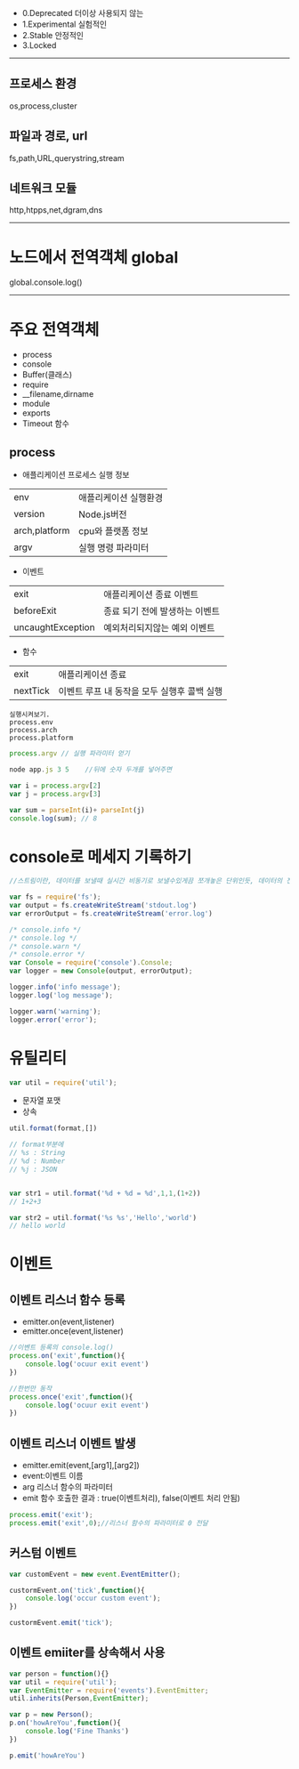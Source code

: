 + 0.Deprecated  더이상 사용되지 않는
+ 1.Experimental 실험적인
+ 2.Stable 안정적인
+ 3.Locked 

<hr/>

## 프로세스 환경
os,process,cluster

## 파일과 경로, url
fs,path,URL,querystring,stream

## 네트워크 모듈
http,htpps,net,dgram,dns
<hr/>

# 노드에서 전역객체 global
global.console.log()
<hr/>

# 주요 전역객체

+ process
+ console
+ Buffer(클래스)
+ require
+ __filename,dirname
+ module
+ exports
+ Timeout 함수

## process

+ 애플리케이션 프로세스 실행 정보
  
|               |             |
| ------------- | ----------- |
| env           | 애플리케이션 실행환경 |
| version       | Node.js버전   |
| arch,platform | cpu와 플랫폼 정보 |
| argv          | 실행 명령 파라미터  |


+ 이벤트

|                   |                   |
| ----------------- | ----------------- |
| exit              | 애플리케이션 종료 이벤트     |
| beforeExit        | 종료 되기 전에 발생하는 이벤트 |
| uncaughtException | 예외처리되지않는 예외 이벤트   |

+ 함수 

|          |                           |
| -------- | ------------------------- |
| exit     | 애플리케이션 종료                 |
| nextTick | 이벤트 루프 내 동작을 모두 실행후 콜백 실행 |
 

~~~javscript
실행시켜보기.
process.env 
process.arch
process.platform
~~~

~~~javascript
process.argv // 실행 파라미터 얻기

node app.js 3 5    //뒤에 숫자 두개를 넣어주면

var i = process.argv[2]
var j = process.argv[3]

var sum = parseInt(i)+ parseInt(j)
console.log(sum); // 8
~~~


# console로 메세지 기록하기

~~~javascript
//스트림이란, 데이터를 보낼때 실시간 비동기로 보낼수있게끔 쪼개놓은 단위인듯, 데이터의 전송 흐름

var fs = require('fs');
var output = fs.createWriteStream('stdout.log')
var errorOutput = fs.createWriteStream('error.log')

/* console.info */
/* console.log */
/* console.warn */
/* console.error */
var Console = require('console').Console;
var logger = new Console(output, errorOutput);

logger.info('info message');
logger.log('log message');

logger.warn('warning');
logger.error('error');
~~~


# 유틸리티

~~~javascript
var util = require('util');
~~~

+ 문자열 포맷
+ 상속

~~~javascript
util.format(format,[])

// format부분에
// %s : String
// %d : Number
// %j : JSON


var str1 = util.format('%d + %d = %d',1,1,(1+2))
// 1+2+3

var str2 = util.format('%s %s','Hello','world')
// hello world
~~~


# 이벤트

## 이벤트 리스너 함수 등록

+ emitter.on(event,listener)
+ emitter.once(event,listener)
~~~javascript
//이벤트 등록의 console.log()
process.on('exit',function(){
    console.log('ocuur exit event')
})

//한번만 동작
process.once('exit',function(){
    console.log('ocuur exit event')
})
~~~

## 이벤트 리스너 이벤트 발생

+ emitter.emit(event,[arg1],[arg2])
+ event:이벤트 이름
+ arg 리스너 함수의 파라미터
+ emit 함수 호출한 결과 : true(이벤트처리), false(이벤트 처리 안됨)

~~~javascript
process.emit('exit');
process.emit('exit',0);//리스너 함수의 파라미터로 0 전달
~~~

## 커스텀 이벤트
~~~javascript
var customEvent = new event.EventEmitter();

custormEvent.on('tick',function(){
    console.log('occur custom event');
})

custormEvent.emit('tick');
~~~


## 이벤트 emiiter를 상속해서 사용
~~~javascript
var person = function(){}
var util = require('util');
var EventEmitter = require('events').EventEmitter;
util.inherits(Person,EventEmitter);

var p = new Person();
p.on('howAreYou',function(){
    console.log('Fine Thanks')
})

p.emit('howAreYou')
~~~
